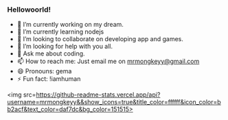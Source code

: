 ### Hellowoorld!

- 🔭 I’m currently working on my dream.
- 🌱 I’m currently learning nodejs
- 👯 I’m looking to collaborate on developing app and games.
- 🤔 I’m looking for help with you all.
- 💬 Ask me about coding.
- 📫 How to reach me: Just email me on mrmongkeyy@gmail.com
- 😄 Pronouns: gema
- ⚡ Fun fact: !iamhuman

<img src=https://github-readme-stats.vercel.app/api?username=mrmongkeyy&&show_icons=true&title_color=ffffff&icon_color=bb2acf&text_color=daf7dc&bg_color=151515>
